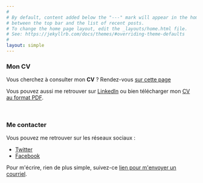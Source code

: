 ```yaml
---
#
# By default, content added below the "---" mark will appear in the home page
# between the top bar and the list of recent posts.
# To change the home page layout, edit the _layouts/home.html file.
# See: https://jekyllrb.com/docs/themes/#overriding-theme-defaults
#
layout: simple
---
```


### Mon CV

Vous cherchez à consulter mon **CV** ?
Rendez-vous [sur cette page](https://www.portet.org/resume) 
 
Vous pouvez aussi me retrouver sur [LinkedIn](https://linkedin.portet.org) ou bien télécharger mon <a href="https://resume.portet.org" target="_blank">CV au format PDF</a>.

<p>&nbsp;</p>

### Me contacter

Vous pouvez me retrouver sur les réseaux sociaux : 
  - [Twitter](https://twitter.portet.org)
  - [Facebook](https://facebook.portet.org)

Pour m'écrire, rien de plus simple, suivez-ce <a href="mailto:cyril@portet.org?subject=Contact depuis www.portet.org">lien pour m'envoyer un courriel</a>.

